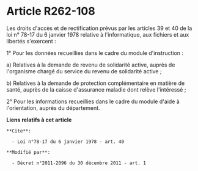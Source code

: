 # Article R262-108

Les droits d'accès et de rectification prévus par les articles 39 et 40 de la loi n° 78-17 du 6 janvier 1978 relative à
l'informatique, aux fichiers et aux libertés s'exercent : 

1° Pour les données recueillies dans le cadre du module d'instruction : 

a) Relatives à la demande de revenu de solidarité active, auprès de l'organisme chargé du service du revenu de solidarité
active ; 

b) Relatives à la demande de protection complémentaire en matière de santé, auprès de la caisse d'assurance maladie dont
relève l'intéressé ; 

2° Pour les informations recueillies dans le cadre du module d'aide à l'orientation, auprès du département.

**Liens relatifs à cet article**

	**Cite**:

	  - Loi n°78-17 du 6 janvier 1978 - art. 40

	**Modifié par**:

	  - Décret n°2011-2096 du 30 décembre 2011 - art. 1
